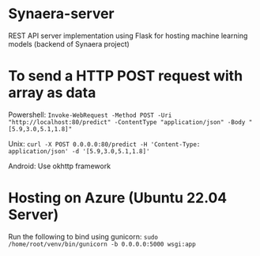 # Synaera-server
REST API server implementation using Flask for hosting machine learning models (backend of Synaera project)

# To send a HTTP POST request with array as data

Powershell:
`Invoke-WebRequest -Method POST -Uri "http://localhost:80/predict" -ContentType "application/json" -Body "[5.9,3.0,5.1,1.8]"`

Unix:
`curl -X POST 0.0.0.0:80/predict -H 'Content-Type: application/json' -d '[5.9,3.0,5.1,1.8]'`

Android:
Use okhttp framework

# Hosting on Azure (Ubuntu 22.04 Server)
Run the following to bind using gunicorn: 
`sudo /home/root/venv/bin/gunicorn -b 0.0.0.0:5000 wsgi:app`
